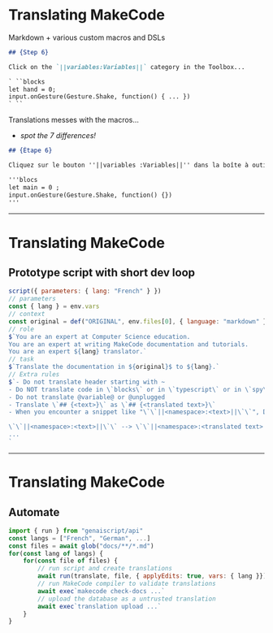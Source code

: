 # Translating MakeCode

Markdown + various custom macros and DSLs

````markdown
## {Step 6}

Click on the `||variables:Variables||` category in the Toolbox...

` ``blocks
let hand = 0;
input.onGesture(Gesture.Shake, function() { ... })
` ``
````

Translations messes with the macros...

- _spot the 7 differences!_

```markdown
## {Étape 6}

Cliquez sur le bouton ''||variables :Variables||'' dans la boîte à outils....

'''blocs
let main = 0 ;
input.onGesture(Gesture.Shake, function() {})
'''
```

---

# Translating MakeCode
## Prototype script with short dev loop

```js
script({ parameters: { lang: "French" } })
// parameters
const { lang } = env.vars
// context
const original = def("ORIGINAL", env.files[0], { language: "markdown" })
// role
$`You are an expert at Computer Science education. 
You are an expert at writing MakeCode documentation and tutorials. 
You are an expert ${lang} translator.`
// task
$`Translate the documentation in ${original}$ to ${lang}.`
// Extra rules
$`- Do not translate header starting with ~
- Do NOT translate code in \`blocks\` or in \`typescript\` or in \`spy\` or in \`python\`.
- Do not translate @variable@ or @unplugged
- Translate \`## {<text>}\` as \`## {<translated text>}\`
- When you encounter a snippet like "\`\`||<namespace>:<text>||\`\`", DO NOT translate...

\`\`||<namespace>:<text>||\`\` --> \`\`||<namespace>:<translated text>||\`\`
...
`
```

---

# Translating MakeCode
## Automate

<PackageManagers pkg="genaiscript" dev />

```js
import { run } from "genaiscript/api"
const langs = ["French", "German", ...]
const files = await glob("docs/**/*.md")
for(const lang of langs) {
    for(const file of files) {
        // run script and create translations
        await run(translate, file, { applyEdits: true, vars: { lang }})
        // run MakeCode compiler to validate translations
        await exec`makecode check-docs ...`
        // upload the database as a untrusted translation
        await exec`translation upload ...`
    }
}
```
